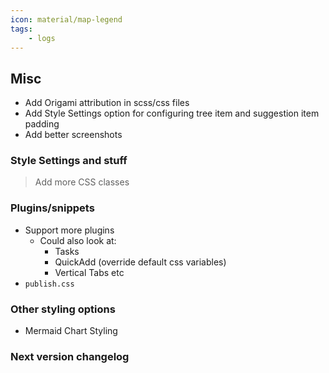 ```yaml
---
icon: material/map-legend
tags:
    - logs
---
```


## Misc
- Add Origami attribution in scss/css files
- Add Style Settings option for configuring tree item and suggestion item padding
- Add better screenshots

### Style Settings and stuff
> Add more CSS classes

### Plugins/snippets
- Support more plugins
  - Could also look at:
    - Tasks
    <!-- - Excalidraw (too difficult to style) -->
    - QuickAdd (override default css variables)
    - Vertical Tabs etc
- `publish.css`

### Other styling options
- Mermaid Chart Styling
<!-- - [ ] PDF export styling (class select). Not happening when it is impossible to debug -->

### Next version changelog
<!-- Remember to make a PR to change the flexcyon entry community json thingy by adding light mode -->
